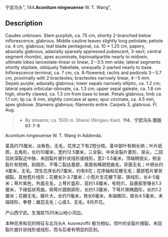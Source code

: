 宁武乌头",
144.**Aconitum ningwuense** W. T. Wang",

## Description
Caudex unknown. Stem purplish, ca. 75 cm, shortly 2-branched below inflorescence, glabrous. Middle cauline leaves slightly long petiolate; petiole ca. 4 cm, glabrous; leaf blade pentagonal, ca. 10 × 1.25 cm, papery, abaxially glabrous, adaxially sparsely appressed pubescent, 3-sect; central segment rhombic, apex acuminate, bipinnatipartite nearly to midvein, ultimate lobes lanceolate-linear or linear, 2--3.5 mm wide; lateral segments shortly stipitate, obliquely flabellate, unequally 2-parted nearly to base. Inflorescence terminal, ca. 7 cm, ca. 8-flowered; rachis and pedicels 3--3.7 cm, proximally with 2 bracteoles; bracteoles narrowly linear, 4--5 mm. Sepals purple, adaxially glabrous; lower sepals narrowly elliptic, ca. 1.2 cm; lateral sepals orbicular-obovate, ca. 1.3 cm; upper sepal galeate, ca. 1.8 cm high, shortly clawed, ca. 1.3 cm from base to beak. Petals glabrous; limb ca. 1.1 cm; lip ca. 6 mm, slightly concave at apex; spur circinate, ca. 4.5 mm, apex globose. Stamens glabrous; filaments entire. Carpels 3, glabrous. Fl. Aug.

> * By streams; ca. 1500 m. Shanxi (Ningwu Xian).
**114．宁武乌头 图版61: 7-9**

Aconitum ningwuense W. T. Wang in Addenda.

茎高约75厘米，淡紫色，无毛，花序之下有2短分枝。茎中部叶有稍长柄；叶片纸质，五角形，长约10厘米，宽约12.5厘米，三全裂，中央全裂片菱形，渐尖，二回羽状深裂近中脉，末回裂片披针状线形或线形，宽2-3.5毫米，顶端稍锐尖，侧全裂片有短柄，斜扇形，不等二裂达基部，表面有稀疏短曲毛，背面无毛；叶柄长约4厘米，无毛。顶生花序长约7厘米，约有8花；花序轴和花梗无毛；基部苞片掌状细裂，其他苞片线形；花梗长3-3.7厘米；小苞片生花梗下部，狭线形，长4-5毫米；萼片紫色，外面无毛，上萼片盔形，高约1.8厘米，有短爪，自基部至喙长1.3厘米，下缘弧状弯曲，侧萼片圆倒卵形，长约1.3厘米，下萼片狭椭圆形，长约1.2厘米；花瓣无毛，瓣片大，长约11毫米，唇长6毫米，末端微凹，距长4.5毫米，末端球形，拳卷；雄蕊无毛；心皮3，无毛。8月开花。

产山西宁武。生海拔1525米山地小河边。

本种花序和花的特征与北乌头A. kusnezoffii 极为相似，但叶的全裂片细裂，末回裂片披针状线形或线形，而与后者有明显的区别。
